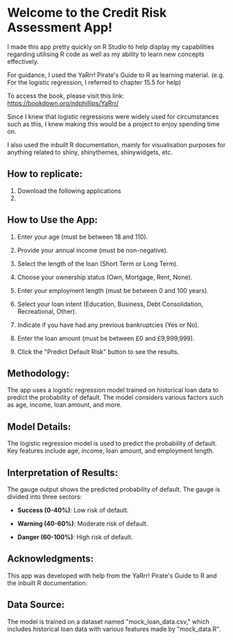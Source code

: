# Welcome to the Credit Risk Assessment App!

I made this app pretty quickly on R Studio to help display my capabilities regarding utilising R code as well as my ability to learn new concepts effectively.

For guidance, I used the YaRrr! Pirate's Guide to R as learning material. (e.g. For the logistic regression, I referred to chapter 15.5 for help)

To access the book, please visit this link: https://bookdown.org/ndphillips/YaRrr/

Since I knew that logistic regressions were widely used for circumstances such as this, I knew making this would be a project to enjoy spending time on.

I also used the inbuilt R documentation, mainly for visualisation purposes for anything related to shiny, shinythemes, shinywidgets, etc.

## How to replicate:

1. Download the following applications
2. 

## How to Use the App:

1. Enter your age (must be between 18 and 110).

2. Provide your annual income (must be non-negative).

3. Select the length of the loan (Short Term or Long Term).

4. Choose your ownership status (Own, Mortgage, Rent, None).

5. Enter your employment length (must be between 0 and 100 years).

6. Select your loan intent (Education, Business, Debt Consolidation, Recreational, Other).

7. Indicate if you have had any previous bankruptcies (Yes or No).

8. Enter the loan amount (must be between £0 and £9,999,999).

9. Click the "Predict Default Risk" button to see the results.

## Methodology:

The app uses a logistic regression model trained on historical loan data to predict the probability of default. The model considers various factors such as age, income, loan amount, and more.

## Model Details:
The logistic regression model is used to predict the probability of default. Key features include age, income, loan amount, and employment length.

## Interpretation of Results:

The gauge output shows the predicted probability of default. The gauge is divided into three sectors:

- **Success (0-40%)**: Low risk of default.

- **Warning (40-60%)**: Moderate risk of default.

- **Danger (60-100%)**: High risk of default.

## Acknowledgments:
This app was developed with help from the YaRrr! Pirate's Guide to R and the inbuilt R documentation.

## Data Source:
The model is trained on a dataset named "mock_loan_data.csv," which includes historical loan data with various features made by "mock_data.R".
